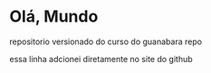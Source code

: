# Olá, Mundo
 repositorio versionado do curso do guanabara
 repo

essa linha adcionei diretamente no site do github
